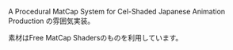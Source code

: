 ﻿A Procedural MatCap System for Cel-Shaded Japanese Animation Production
の雰囲気実装。

素材はFree MatCap Shadersのものを利用しています。

